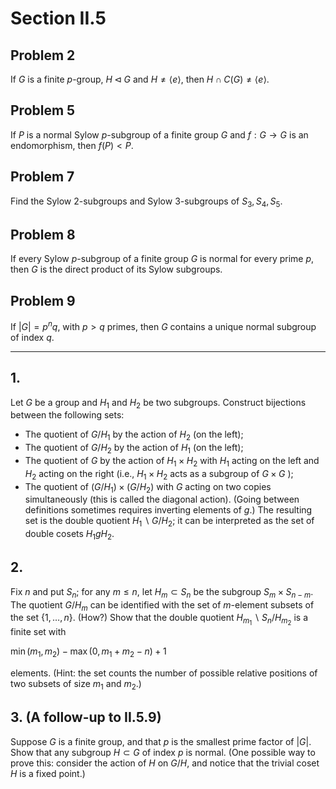 # Section II.5

## Problem 2
If $G$ is a finite $p$-group, $H \triangleleft G$ and $H \neq\langle e\rangle$, then $H \cap C(G) \neq\langle e\rangle$.

## Problem 5
If $P$ is a normal Sylow $p$-subgroup of a finite group $G$ and $f: G \rightarrow G$ is an endomorphism, then $f(P)<P$.

## Problem 7
Find the Sylow 2-subgroups and Sylow 3-subgroups of $S_3, S_4, S_5$.

## Problem 8
If every Sylow $p$-subgroup of a finite group $G$ is normal for every prime $p$, then $G$ is the direct product of its Sylow subgroups.

## Problem 9
If $|G|=p^n q$, with $p>q$ primes, then $G$ contains a unique normal subgroup of index $q$.

---
## 1.
Let $G$ be a group and $H_1$ and $H_2$ be two subgroups. Construct bijections between the following sets:
- The quotient of $G / H_1$ by the action of $H_2$ (on the left);
- The quotient of $G / H_2$ by the action of $H_1$ (on the left);
- The quotient of $G$ by the action of $H_1 \times H_2$ with $H_1$ acting on the left and $H_2$ acting on the right (i.e., $H_1 \times H_2$ acts as a subgroup of $G \times G$ );
- The quotient of $\left(G / H_1\right) \times\left(G / H_2\right)$ with $G$ acting on two copies simultaneously (this is called the diagonal action).
(Going between definitions sometimes requires inverting elements of $g$.) The resulting set is the double quotient $H_1 \backslash G / H_2$; it can be interpreted as the set of double cosets $H_1 g H_2$.

## 2.
Fix $n$ and put $S_n$; for any $m \leq n$, let $H_m \subset S_n$ be the subgroup $S_m \times S_{n-m}$. The quotient $G / H_m$ can be identified with the set of $m$-element subsets of the set $\{1, \ldots, n\}$. (How?) Show that the double quotient $H_{m_1} \backslash S_n / H_{m_2}$ is a finite set with

$\min \left(m_1, m_2\right)-\max \left(0, m_1+m_2-n\right)+1$

elements. (Hint: the set counts the number of possible relative positions of two subsets of size $m_1$ and $m_2$.)

## 3. (A follow-up to II.5.9)
Suppose $G$ is a finite group, and that $p$ is the smallest prime factor of $|G|$. Show that any subgroup $H \subset G$ of index $p$ is normal. (One possible way to prove this: consider the action of $H$ on $G / H$, and notice that the trivial coset $H$ is a fixed point.)
